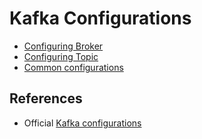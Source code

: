# Kafka Configurations

- [Configuring Broker](./01-configuring-the-broker.md)
- [Configuring Topic](./02-configuring-the-topic.md)
- [Common configurations](./03-common-configuration-settings.md)

## References

- Official [Kafka configurations](https://kafka.apache.org/documentation/#configuration)
